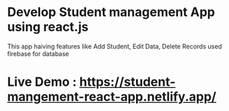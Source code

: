 # Develop Student management App using react.js 
This app haiving features like Add Student, Edit Data, Delete Records
used firebase for database

# Live Demo : https://student-mangement-react-app.netlify.app/
